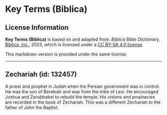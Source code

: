# Key Terms (Biblica)

## License Information

**Key Terms (Biblica)** is based on and adapted from: _Biblica Bible Dictionary_, [Biblica, Inc.](https://www.biblica.com/), 2023, which is licensed under a [CC BY-SA 4.0 license](https://creativecommons.org/licenses/by-sa/4.0/legalcode.en).

This markdown version is provided under the same license.



--------------------------------

## Zechariah (id: 132457)

A priest and prophet in Judah when the Persian government was in control. He was the son of Berekiah and was from the tribe of Levi. He encouraged Joshua and Zerubbabel to rebuild the temple. His visions and prophecies are recorded in the book of Zechariah. This was a different Zechariah to the father of John the Baptist.


